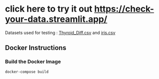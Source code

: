 # click here to try it out https://check-your-data.streamlit.app/
Datasets used for testing : [Thyroid_Diff.csv](https://github.com/difrag/tl/files/15456731/Thyroid_Diff.csv)
and [iris.csv](https://github.com/difrag/tl/files/15456730/iris.csv)

## Docker Instructions

### Build the Docker Image
```bash
docker-compose build

